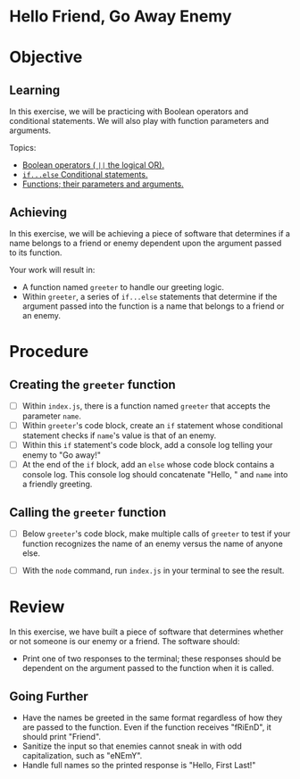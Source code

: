 # Hello Friend, Go Away Enemy

# Objective

## Learning

In this exercise, we will be practicing with Boolean operators and conditional statements. We will also play with function parameters and arguments.

Topics:

- [Boolean operators ( `||` the logical OR).](https://developer.mozilla.org/en-US/docs/Web/JavaScript/Reference/Operators/Logical_OR)
- [`if...else` Conditional statements.](https://developer.mozilla.org/en-US/docs/Web/JavaScript/Reference/Statements/if...else)
- [Functions; their parameters and arguments.](https://developer.mozilla.org/en-US/docs/Web/JavaScript/Guide/Functions)

## Achieving

In this exercise, we will be achieving a piece of software that determines if a name belongs to a friend or enemy dependent upon the argument passed to its function.

Your work will result in:

- A function named `greeter` to handle our greeting logic.
- Within `greeter`, a series of `if...else` statements that determine if the argument passed into the function is a name that belongs to a friend or an enemy.

# Procedure

## Creating the `greeter` function

- [ ] Within `index.js`, there is a function named `greeter` that accepts the parameter `name`.
- [ ] Within `greeter`'s code block, create an `if` statement whose conditional statement checks if `name`'s value is that of an enemy.
- [ ] Within this `if` statement's code block, add a console log telling your enemy to "Go away!"
- [ ] At the end of the `if` block, add an `else` whose code block contains a console log. This console log should concatenate "Hello, " and `name` into a friendly greeting.

## Calling the `greeter` function

- [ ] Below `greeter`'s code block, make multiple calls of `greeter` to test if your function recognizes the name of an enemy versus the name of anyone else.
- [ ] With the `node` command, run `index.js`  in your terminal to see the result.


# Review

In this exercise, we have built a piece of software that determines whether or not someone is our enemy or a friend. The software should:

- Print one of two responses to the terminal; these responses should be dependent on the argument passed to the function when it is called.

## Going Further

- Have the names be greeted in the same format regardless of how they are passed to the function. Even if the function receives "fRiEnD", it should print "Friend".
- Sanitize the input so that enemies cannot sneak in with odd capitalization, such as "eNEmY".
- Handle full names so the printed response is "Hello, First Last!"

